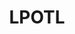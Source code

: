 ---
title: LPOTL
crosslinks:
- serialkillers
- IAmA
- UnresolvedMysteries
- TrueCrimeDiscussion
- incels
- CrimeScene
- Bizarre_States
- livven
- ShitAmericansSay
- me_irl
- WTF
- truecrimereview
- cavecomedyradio
- ConfusedBoners
- DeathmatchWrestling
- occult
- trashy
- samespecies
- BlackMetal
- movies
---